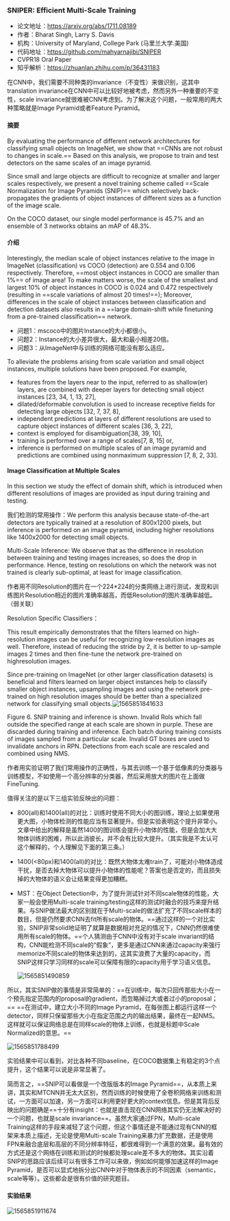 ### SNIPER: Efficient Multi-Scale Training

- 论文地址：https://arxiv.org/abs/1711.08189
- 作者：Bharat Singh, Larry S. Davis
- 机构：University of Maryland, College Park (马里兰大学.美国)
- 代码地址：https://github.com/mahyarnajibi/SNIPER
- CVPR18 Oral Paper
- 知乎解析：https://zhuanlan.zhihu.com/p/36431183

在CNN中，我们需要不同种类的invariance（不变性）来做识别，这其中translation invariance在CNN中可以比较好地被考虑，然而另外一种重要的不变性，scale invariance就很难被CNN考虑到。为了解决这个问题，一般常用的两大种策略就是Image Pyramid或者Feature Pyramid。

#### 摘要
By evaluating the performance of different network architectures for classifying small objects on ImageNet, we show that ==CNNs are not robust to changes in scale.== Based on this analysis, we propose to train and test detectors on the same scales of an image pyramid.

Since small and large objects are difficult to recognize at smaller and larger scales respectively, we present a novel training scheme called ==Scale Normalization for Image Pyramids (SNIP)== which selectively back-propagates the gradients of object instances of different sizes as a function of the image scale.

On the COCO dataset, our single model performance is 45.7% and an ensemble of 3 networks obtains an mAP of 48.3%.



#### 介绍
Interestingly, the median scale of object instances relative to the image in ImageNet (classification) vs COCO (detection) are 0.554 and 0.106 respectively. Therefore, ==most object instances in COCO are smaller than 1%== of image area! To make matters worse, the scale of the smallest and largest 10% of object instances in COCO is 0.024 and 0.472 respectively (resulting in ==scale variations of almost 20 times!==); Moreover, differences in the scale of object instances between classification and detection datasets also results in a ==large domain-shift while finetuning from a pre-trained classification== network.

- 问题1：mscoco中的图片Instance的大小都很小。
- 问题2：Instance的大小差异很大，最大和最小相差20倍。
- 问题3：从ImageNet中与训练的网络可能没有那么适应。

To alleviate the problems arising from scale variation and small object instances, multiple solutions have been proposed. For example,

- features from the layers near to the input, referred to as shallow(er) layers, are combined with deeper layers for detecting small object instances [23, 34, 1, 13, 27],
- dilated/deformable convolution is used to increase receptive fields for detecting large objects [32, 7, 37, 8],
- independent predictions at layers of different resolutions are used to capture object instances of different scales [36, 3, 22],
- context is employed for disambiguation[38, 39, 10],
- training is performed over a range of scales[7, 8, 15] or,
- inference is performed on multiple scales of an image pyramid and predictions are combined using nonmaximum suppression [7, 8, 2, 33].

#### Image Classification at Multiple Scales

In this section we study the effect of domain shift, which is introduced when different resolutions of images are provided as input during training and testing.

我们检测的常用操作：We perform this analysis because state-of-the-art detectors are typically trained at a resolution of 800x1200 pixels, but inference is performed on an image pyramid, including higher resolutions like 1400x2000 for detecting small objects.

Multi-Scale Inference:
We observe that as the difference in resolution between training and testing images increases, so does the drop in performance. Hence, testing on resolutions on which the network was not trained is clearly sub-optimal, at least for image classification.

作者用不同Resolution的图片在一个224*224的分类网络上进行测试，发现和训练图片Resolution相近的图片准确率越高，而低Resolution的图片准确率越低。 （弱关联）

Resolution Specific Classifiers：

This result empirically demonstrates that the filters learned on high-resolution images can be useful for recognizing low-resolution images as well. Therefore, instead of reducing the stride by 2, it is better to up-sample images 2 times and then fine-tune the network pre-trained on highresolution images.

Since pre-training on ImageNet (or other larger classification datasets) is beneficial and filters learned on larger object instances help to classify smaller object instances, upsampling images and using the network pre-trained on high resolution images should be better than a specialized network for classifying small objects.![1565851841633](D:\Notes\raw_images\1565851841633.png)

Figure 6. SNIP training and inference is shown. Invalid RoIs which fall outside the specified range at each scale are shown in purple. These are discarded during training and inference. Each batch during training consists of images sampled from a particular scale. Invalid GT boxes are used to invalidate anchors in RPN. Detections from each scale are rescaled and combined using NMS.

作者用实验证明了我们常用操作的正确性，与其去训练一个基于低像素的分类器与训练模型，不如使用一个高分辨率的分类器，然后采用放大的图片在上面做FineTuning.

值得关注的是以下三组实验反映出的问题：

- 800(all)和1400(all)的对比：训练时使用不同大小的图训练，理论上如果使用更大图，小物体检测的性能应当有显著提升。但是实验表明这个提升非常小。文章中给出的解释是虽然1400的图训练会提升小物体的性能，但是会加大大物体训练的困难，所以此消彼长，并不会有比较大提升。（其实我是不太认可这个解释的，个人理解见下面的第三条。）

- 1400(<80px)和1400(all)的对比：既然大物体太难train了，可能对小物体造成干扰，是否去掉大物体可以提升小物体的性能呢？答案也是否定的，而且损失掉的大物体的语义会让结果变得更加糟糕。

- MST：在Object Detection中，为了提升测试针对不同scale物体的性能，大家一般会使用Multi-scale training/testing这样的测试时融合的技巧来提升结果。与SNIP做法最大的区别就在于Multi-scale的做法扩充了不同scale样本的数目，但是仍然要求CNN去fit所有scale的物体。==通过这样的一个对比实验，SNIP非常solid地证明了就算是数据相对充足的情况下，CNN仍然很难使用所有scale的物体。==个人猜测由于CNN中没有对于scale invariant的结构，CNN能检测不同scale的“假象”，更多是通过CNN来通过capacity来强行memorize不同scale的物体来达到的，这其实浪费了大量的capacity，而SNIP这样只学习同样的scale可以保障有限的capacity用于学习语义信息。

  ![1565851490859](D:\Notes\raw_images\1565851490859.png)

所以，其实SNIP做的事情是非常简单的：==在训练中，每次只回传那些大小在一个预先指定范围内的proposal的gradient，而忽略掉过大或者过小的proposal；== ==在测试中，建立大小不同的Image Pyramid，在每张图上都运行这样一个detector，同样只保留那些大小在指定范围之内的输出结果，最终在一起NMS。这样就可以保证网络总是在同样scale的物体上训练，也就是标题中Scale Normalized的意思。==

![1565851788499](D:\Notes\raw_images\1565851788499.png)

实验结果中可以看到，对比各种不同baseline，在COCO数据集上有稳定的3个点提升，这个结果可以说是非常显著了。

简而言之，==SNIP可以看做是一个改版版本的Image Pyramid==，从本质上来讲，其实和MTCNN并无太大区别，然而训练的时候使用了全卷积网络来训练和测试，一方面可以加速，另一方面可以利用更好更大的context信息。但是其背后反映出的问题确是==十分有insight：也就是直击现在CNN网络其实仍无法解决好的一个问题，也就是scale invariance==。虽然大家通过FPN，Multi-scale Training这样的手段来减轻了这个问题，但这个事情还是不能通过现有CNN的框架来本质上描述，无论是使用Multi-scale Training来暴力扩充数据，还是使用FPN来融合底层和高层的不同分辨率特征，都很难得到一个满意的效果。最有效的方式还是这个网络在训练和测试的时候都处理scale差不多大的物体。其实沿着SNIP的思路应该后续可以有很多工作可以来做，例如如何能够加速这样的Image Pyramid，是否可以显式地拆分出CNN中对于物体表示的不同因素（semantic，scale等等）。这些都会是很有价值的研究题目。



#### 实验结果

![1565851911674](D:\Notes\raw_images\1565851911674.png)